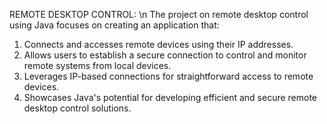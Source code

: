 REMOTE DESKTOP CONTROL: \n
The project on remote desktop control using Java focuses on creating an application that:
  1. Connects and accesses remote devices using their IP addresses.
  2. Allows users to establish a secure connection to control and monitor remote systems from local devices.
  3. Leverages IP-based connections for straightforward access to remote devices.
  4. Showcases Java's potential for developing efficient and secure remote desktop control solutions.
